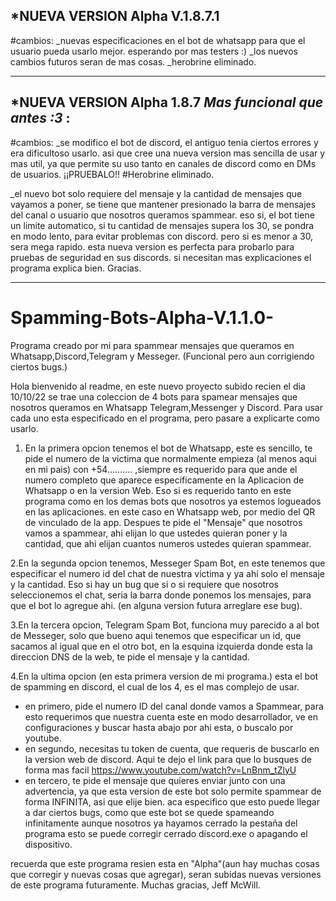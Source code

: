 *NUEVA VERSION Alpha V.1.8.7.1
------------------------------
#cambios:
_nuevas especificaciones en el bot de whatsapp para que el usuario pueda usarlo mejor. esperando por mas testers :)
_los nuevos cambios futuros seran de mas cosas.
_herobrine eliminado.

-----------------------------------------------------------------------------------------------------------------------------------------------------------------
*NUEVA VERSION Alpha 1.8.7 *Mas funcional que antes :3* :
---------------------------
#cambios:
_se modifico el bot de discord, el antiguo tenia ciertos errores y era dificultoso usarlo. asi que cree una nueva version mas sencilla de usar y mas util, ya que 
permite su uso tanto en canales de discord como en DMs de usuarios. ¡¡PRUEBALO!!
#Herobrine eliminado.

_el nuevo bot solo requiere del mensaje y la cantidad de mensajes que vayamos a poner, se tiene que mantener presionado la barra de mensajes del canal o usuario que
nosotros queramos spammear. eso si, el bot tiene un limite automatico, si tu cantidad de mensajes supera los 30, se pondra en modo lento, para evitar problemas con
discord. pero si es menor a 30, sera mega rapido. 
esta nueva version es perfecta para probarlo para pruebas de seguridad en sus discords. si necesitan mas explicaciones el programa explica bien. Gracias.

------------------------------------------------------------------------------------------------------------------------------------------------------------------
# Spamming-Bots-Alpha-V.1.1.0-
Programa creado por mi para spammear mensajes que queramos en Whatsapp,Discord,Telegram y Messeger. (Funcional pero aun corrigiendo ciertos bugs.)

Hola bienvenido al readme, en este nuevo proyecto subido recien el dia 10/10/22 se trae una coleccion de 4 bots para spamear mensajes que nosotros queramos en Whatsapp
Telegram,Messenger y Discord.
Para usar cada uno esta especificado en el programa, pero pasare a explicarte como usarlo.

 1. En la primera opcion tenemos el bot de Whatsapp, este es sencillo, te pide el numero de la victima que normalmente empieza (al menos aqui en mi pais) con +54..........
,siempre es requerido para que ande el numero completo que aparece especificamente en la Aplicacion de Whatsapp o en la version Web. Eso si es requerido tanto en este
programa como en los demas bots que nosotros ya estemos logueados en las aplicaciones. en este caso en Whatsapp web, por medio del QR de vinculado de la app. 
Despues te pide el "Mensaje" que nosotros vamos a spammear, ahi elijan lo que ustedes quieran poner y la cantidad, que ahi elijan cuantos numeros ustedes quieran spammear.

2.En la segunda opcion tenemos, Messeger Spam Bot, en este tenemos que especificar el numero id del chat de nuestra victima y ya ahi solo el mensaje y la cantidad. 
Eso si hay un bug que si o si requiere que nosotros seleccionemos el chat, seria la barra donde ponemos los mensajes, para que el bot lo agregue ahi. (en alguna version
futura arreglare ese bug).

3.En la tercera opcion, Telegram Spam Bot, funciona muy parecido a al bot de Messeger, solo que bueno aqui tenemos que especificar un id, que sacamos al igual que en el
otro bot, en la esquina izquierda donde esta la direccion DNS de la web, te pide el mensaje y la cantidad.

4.En la ultima opcion (en esta primera version de mi programa.) esta el bot de spamming en discord, el cual de los 4, es el mas complejo de usar.
- en primero, pide el numero ID del canal donde vamos a Spammear, para esto requerimos que nuestra cuenta este en modo desarrollador, ve en configuraciones y buscar hasta
abajo por ahi esta, o buscalo por youtube.
- en segundo, necesitas tu token de cuenta, que requeris de buscarlo en la version web de discord. Aqui te dejo el link para que lo busques de forma mas facil
https://www.youtube.com/watch?v=LnBnm_tZlyU
- en tercero, te pide el mensaje que quieres enviar junto con una advertencia, ya que esta version de este bot solo permite spammear de forma INFINITA, asi que elije bien.
aca especifico que esto puede llegar a dar ciertos bugs, como que este bot se quede spameando infinitamente aunque nosotros ya hayamos cerrado la pestaña del programa
esto se puede corregir cerrado discord.exe o apagando el dispositivo.

recuerda que este programa resien esta en "Alpha"(aun hay muchas cosas que corregir y nuevas cosas que agregar), seran subidas nuevas versiones de este programa 
futuramente. Muchas gracias, Jeff McWill.
